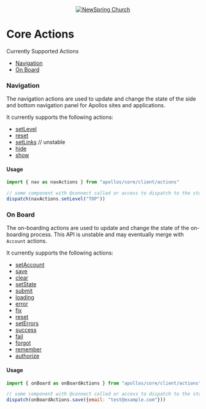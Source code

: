<p align="center" >
  <a href="http://newspring.cc">
    <img src="https://s3.amazonaws.com/ns.images/newspring/icons/newspring-church-logo-black.png" alt="NewSpring Church" title="NewSpring Church" />
  </a>
</p>

Core Actions
=======================

Currently Supported Actions
- [Navigation](./nav)
- [On Board](./on-board)

### Navigation
The navigation actions are used to update and change the state of the side and bottom navigation panel for Apollos sites and applications.

It currently supports the following actions:
- [setLevel](./nav/README.md#setLevel)
- [reset](./nav/README.md#reset)
- [setLinks](./nav/README.md#setLinks) // unstable
- [hide](./nav/README.md#hide)
- [show](./nav/README.md#show)

#### Usage

```javascript
import { nav as navActions } from "apollos/core/client/actions"

// some component with @connect called or access to dispatch to the store
dispatch(navActions.setLevel("TOP"))

```

### On Board

The on-boarding actions are used to update and change the state of the on-boarding process. This API is unstable and may eventually merge with `Account` actions.

It currently supports the following actions:
- [setAccount](./on-board/README.md#setaccount)
- [save](./on-board/README.md#save)
- [clear](./on-board/README.md#clear)
- [setState](./on-board/README.md#setState)
- [submit](./on-board/README.md#submit)
- [loading](./on-board/README.md#loading)
- [error](./on-board/README.md#error)
- [fix](./on-board/README.md#fix)
- [reset](./on-board/README.md#reset)
- [setErrors](./on-board/README.md#setErrors)
- [success](./on-board/README.md#success)
- [fail](./on-board/README.md#fail)
- [forgot](./on-board/README.md#forgot)
- [remember](./on-board/README.md#remember)
- [authorize](./on-board/README.md#authorize)


#### Usage

```javascript
import { onBoard as onBoardActions } from "apollos/core/client/actions"

// some component with @connect called or access to dispatch to the store
dispatch(onBoardActions.save({email: "test@example.com"}))
```
